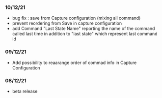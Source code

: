 ### 10/12/21 
* bug fix : save from Capture configuration (mixing all command)
* prevent reordering from Save in capture configuration
* add Command "Last State Name" reporting the name of the command called last time in addition to "last state" which represent last command id


### 09/12/21 
* Add possibility to reaarange order of commad info in Capture Configuration 

### 08/12/21 
* beta release

